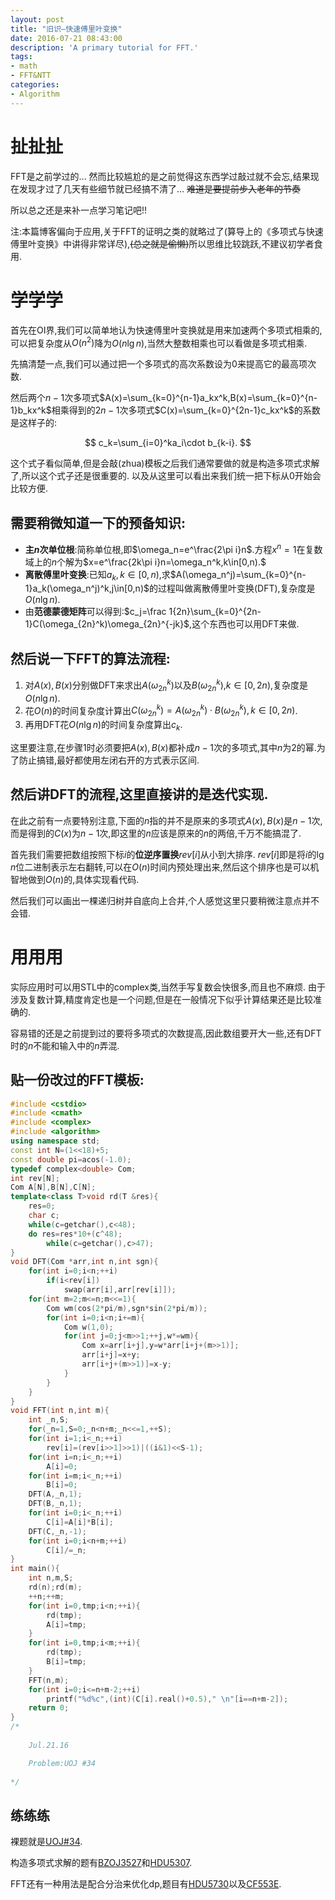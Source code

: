```yaml
---
layout: post
title: "旧识—快速傅里叶变换"
date: 2016-07-21 08:43:00
description: 'A primary tutorial for FFT.'
tags:
- math
- FFT&NTT
categories:
- Algorithm
---
```


# 扯扯扯

FFT是之前学过的...
然而比较尴尬的是之前觉得这东西学过敲过就不会忘,结果现在发现才过了几天有些细节就已经搞不清了...
~~难道是要提前步入老年的节奏~~

所以总之还是来补一点学习笔记吧!!

注:本篇博客偏向于应用,关于FFT的证明之类的就略过了(算导上的《多项式与快速傅里叶变换》中讲得非常详尽),~~(总之就是偷懒)~~所以思维比较跳跃,不建议初学者食用.

# 学学学

首先在OI界,我们可以简单地认为快速傅里叶变换就是用来加速两个多项式相乘的,可以把复杂度从$O(n^2)$降为$O(n\lg n)$,当然大整数相乘也可以看做是多项式相乘.

先搞清楚一点,我们可以通过把一个多项式的高次系数设为$0$来提高它的最高项次数.

然后两个$n-1$次多项式$A(x)=\sum_{k=0}^{n-1}a_kx^k,B(x)=\sum_{k=0}^{n-1}b_kx^k$相乘得到的$2n-1$次多项式$C(x)=\sum_{k=0}^{2n-1}c_kx^k$的系数是这样子的:

$$
c_k=\sum_{i=0}^ka_i\cdot b_{k-i}.
$$

这个式子看似简单,但是会敲(zhua)模板之后我们通常要做的就是构造多项式求解了,所以这个式子还是很重要的.
以及从这里可以看出来我们统一把下标从$0$开始会比较方便.

## 需要稍微知道一下的预备知识:

- **主$n$次单位根**:简称单位根,即$\omega_n=e^\frac{2\pi i}n$.方程$x^n=1$在复数域上的$n$个解为$x=e^\frac{2k\pi i}n=\omega_n^k,k\in[0,n).$
- **离散傅里叶变换**:已知$a_k,k\in[0,n)$,求$A(\omega_n^j)=\sum_{k=0}^{n-1}a_k(\omega_n^j)^k,j\in[0,n)$的过程叫做离散傅里叶变换(DFT),复杂度是$O(n\lg n)$.
- 由**范德蒙德矩阵**可以得到:$c_j=\frac 1{2n}\sum_{k=0}^{2n-1}C(\omega_{2n}^k)\omega_{2n}^{-jk}$,这个东西也可以用DFT来做.

## 然后说一下FFT的算法流程:

1. 对$A(x),B(x)$分别做DFT来求出$A(\omega_{2n}^k)$以及$B(\omega_{2n}^k)$,$k\in[0,2n)$,复杂度是$O(n\lg n)$.
2. 花$O(n)$的时间复杂度计算出$C(\omega_{2n}^k)=A(\omega_{2n}^k)\cdot B(\omega_{2n}^k),k\in[0,2n)$.
3. 再用DFT花$O(n\lg n)$的时间复杂度算出$c_k$.

这里要注意,在步骤$1$时必须要把$A(x),B(x)$都补成$n-1$次的多项式,其中$n$为$2$的幂.为了防止搞错,最好都使用左闭右开的方式表示区间.

## 然后讲DFT的流程,这里直接讲的是**迭代**实现.
在此之前有一点要特别注意,下面的$n$指的并不是原来的多项式$A(x),B(x)$是$n-1$次,而是得到的$C(x)$为$n-1$次,即这里的$n$应该是原来的$n$的两倍,千万不能搞混了.

首先我们需要把数组按照下标$i$的**位逆序置换**$rev[i]$从小到大排序.
$rev[i]$即是将$i$的$\lg n$位二进制表示左右翻转,可以在$O(n)$时间内预处理出来,然后这个排序也是可以机智地做到$O(n)$的,具体实现看代码.

然后我们可以画出一棵递归树并自底向上合并,个人感觉这里只要稍微注意点并不会错.

# 用用用

实际应用时可以用STL中的complex类,当然手写复数会快很多,而且也不麻烦.
由于涉及复数计算,精度肯定也是一个问题,但是在一般情况下似乎计算结果还是比较准确的.

容易错的还是之前提到过的要将多项式的次数提高,因此数组要开大一些,还有DFT时的$n$不能和输入中的$n$弄混.

## 贴一份改过的FFT模板:

```c++
#include <cstdio>
#include <cmath>
#include <complex>
#include <algorithm>
using namespace std;
const int N=(1<<18)+5;
const double pi=acos(-1.0);
typedef complex<double> Com;
int rev[N];
Com A[N],B[N],C[N];
template<class T>void rd(T &res){
    res=0;
    char c;
    while(c=getchar(),c<48);
    do res=res*10+(c^48);
        while(c=getchar(),c>47);
}
void DFT(Com *arr,int n,int sgn){
    for(int i=0;i<n;++i)
        if(i<rev[i])
            swap(arr[i],arr[rev[i]]);
    for(int m=2;m<=n;m<<=1){
        Com wm(cos(2*pi/m),sgn*sin(2*pi/m));
        for(int i=0;i<n;i+=m){
            Com w(1,0);
            for(int j=0;j<m>>1;++j,w*=wm){
                Com x=arr[i+j],y=w*arr[i+j+(m>>1)];
                arr[i+j]=x+y;
                arr[i+j+(m>>1)]=x-y;
            }
        }
    }
}
void FFT(int n,int m){
    int _n,S;
    for(_n=1,S=0;_n<n+m;_n<<=1,++S);
    for(int i=1;i<_n;++i)
        rev[i]=(rev[i>>1]>>1)|((i&1)<<S-1);
    for(int i=n;i<_n;++i)
        A[i]=0;
    for(int i=m;i<_n;++i)
        B[i]=0;
    DFT(A,_n,1);
    DFT(B,_n,1);
    for(int i=0;i<_n;++i)
        C[i]=A[i]*B[i];
    DFT(C,_n,-1);
    for(int i=0;i<n+m;++i)
        C[i]/=_n;
}
int main(){
    int n,m,S;
    rd(n);rd(m);
    ++n;++m;
    for(int i=0,tmp;i<n;++i){
        rd(tmp);
        A[i]=tmp;
    }
    for(int i=0,tmp;i<m;++i){
        rd(tmp);
        B[i]=tmp;
    }
    FFT(n,m);
    for(int i=0;i<=n+m-2;++i)
        printf("%d%c",(int)(C[i].real()+0.5)," \n"[i==n+m-2]);
    return 0;
}
/*
    
    Jul.21.16

    Problem:UOJ #34
    
*/

```

## 练练练

裸题就是[UOJ#34](http://uoj.ac/problem/34).

构造多项式求解的题有[BZOJ3527](http://kyleyoung-ymj.cf/BZOJ-3527)和[HDU5307](http://kyleyoung-ymj.cf/HDU-5307).

FFT还有一种用法是配合分治来优化dp,题目有[HDU5730](http://acm.hdu.edu.cn/showproblem.php?pid=5730)以及[CF553E](http://codeforces.com/problemset/problem/553/E).
